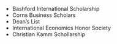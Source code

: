 * Bashford International Scholarship
* Corns Business Scholars
* Dean’s List
* International Economics Honor Society
* Christian Kamm Schollarship

<!---
---
layout: archive
title: "Awards"
permalink: /publications/
author_profile: true
---

{% if author.googlescholar %}
  You can also find my articles on <u><a href="{{author.googlescholar}}">my Google Scholar profile</a>.</u>
{% endif %}

{% include base_path %}

{% for post in site.publications reversed %}
  {% include archive-single.html %}
{% endfor %}
